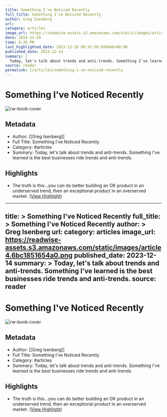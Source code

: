 ```yaml
---
title: Something I've Noticed Recently
full_title: Something I've Noticed Recently
author: Greg Isenberg
url: 
category: articles
image_url: https://readwise-assets.s3.amazonaws.com/static/images/article4.6bc1851654a0.png
date: 2024-12-29
time: 6:39 PM
last_highlighted_date: 2023-12-18 09:47:50.699946+00:00
published_date: 2023-12-14
summary: |
  Today, let's talk about trends and anti-trends. Something I've learned is the best businesses ride trends and anti-trends.
source: reader
permalink: l/articles/something-i-ve-noticed-recently
---
```

# Something I've Noticed Recently

![rw-book-cover](https://readwise-assets.s3.amazonaws.com/static/images/article4.6bc1851654a0.png)

## Metadata
- Author: [[Greg Isenberg]]
- Full Title: Something I've Noticed Recently
- Category: #articles
- Summary: Today, let's talk about trends and anti-trends. Something I've learned is the best businesses ride trends and anti-trends.

## Highlights
- The truth is this...you can do better building an OK product in an underserved trend, then an exceptional product in an overserved market. ([View Highlight](https://read.readwise.io/read/01hhy566t7kbnkh6hczbty93q9))


---
title: >
  Something I've Noticed Recently
full_title: >
  Something I've Noticed Recently
author: >
  Greg Isenberg
url: 
category: articles
image_url: https://readwise-assets.s3.amazonaws.com/static/images/article4.6bc1851654a0.png
published_date: 2023-12-14
summary: >
  Today, let's talk about trends and anti-trends. Something I've learned is the best businesses ride trends and anti-trends.
source: reader
---
# Something I've Noticed Recently

![rw-book-cover](https://readwise-assets.s3.amazonaws.com/static/images/article4.6bc1851654a0.png)

## Metadata
- Author: [[Greg Isenberg]]
- Full Title: Something I've Noticed Recently
- Category: #articles
- Summary: Today, let's talk about trends and anti-trends. Something I've learned is the best businesses ride trends and anti-trends.

## Highlights
- The truth is this...you can do better building an OK product in an underserved trend, then an exceptional product in an overserved market. ([View Highlight](https://read.readwise.io/read/01hhy566t7kbnkh6hczbty93q9))


